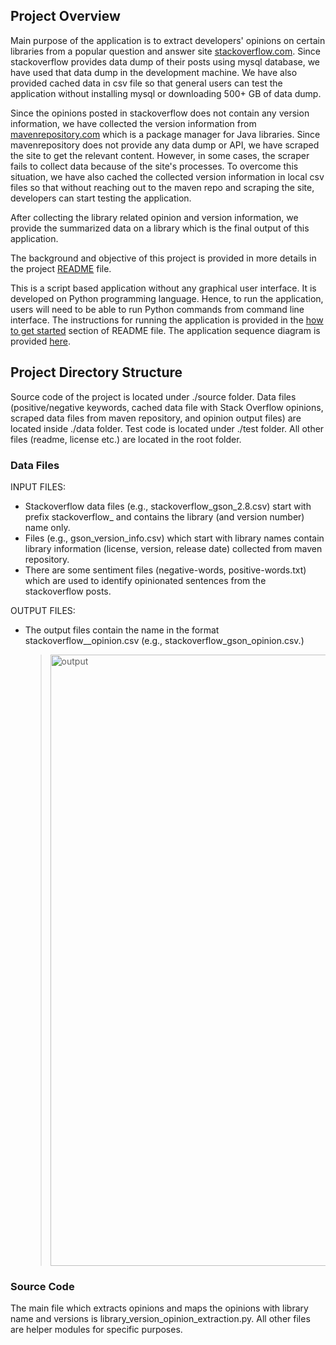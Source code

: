 ## Project Overview
Main purpose of the application is to extract developers' opinions on certain libraries from a popular question and answer site [stackoverflow.com](stackoverflow.com). Since stackoverflow provides data dump of their posts using mysql database, we have used that data dump in the development machine. We have also provided cached data in csv file so that general users can test the application without installing mysql or downloading 500+ GB of data dump.

Since the opinions posted in stackoverflow does not contain any version information, we have collected the version information from [mavenrepository.com](mavenrepository.com) which is a package manager for Java libraries. Since mavenrepository does not provide any data dump or API, we have scraped the site to get the relevant content. However, in some cases, the scraper fails to collect data because of the site's processes. To overcome this situation, we have also cached the collected version information in local csv files so that without reaching out to the maven repo and scraping the site, developers can start testing the application.

After collecting the library related opinion and version information, we provide the summarized data on a library which is the final output of this application.

The background and objective of this project is provided in more details in the project [README](https://github.com/minaoar/library-version-wise-opinion-extration/blob/main/README.md) file.

This is a script based application without any graphical user interface.
It is developed on Python programming language. Hence, to run the application, users will need to be able to run Python commands from command line interface. The instructions for running the application is provided in the [how to get started](https://github.com/minaoar/library-version-wise-opinion-extration/edit/main/README.md#how-to-get-started) section of README file.
The application sequence diagram is provided [here](https://github.com/minaoar/library-version-wise-opinion-extration/blob/main/library-opinions-workflow.png).

## Project Directory Structure
Source code of the project is located under ./source folder.
Data files (positive/negative keywords, cached data file with Stack Overflow opinions, scraped data files from maven repository, and opinion output files) are located inside ./data folder. 
Test code is located under ./test folder.
All other files (readme, license etc.) are located in the root folder.

### Data Files
INPUT FILES:
- Stackoverflow data files (e.g., stackoverflow_gson_2.8.csv) start with prefix stackoverflow_ and contains the library (and version number) name only. 
- Files (e.g., gson_version_info.csv) which start with library names contain library information (license, version, release date) collected from maven repository.
- There are some sentiment files (negative-words, positive-words.txt) which are used to identify opinionated sentences from the stackoverflow posts.

OUTPUT FILES:
- The output files contain the name in the format stackoverflow_<library>_opinion.csv (e.g., stackoverflow_gson_opinion.csv.)
  > <img width="978" alt="output" src="https://user-images.githubusercontent.com/5583535/206252379-59cb9dd2-06c6-495c-ae09-e7b73e873c37.png">

### Source Code
The main file which extracts opinions and maps the opinions with library name and versions is library_version_opinion_extraction.py. All other files are helper modules for specific purposes.



